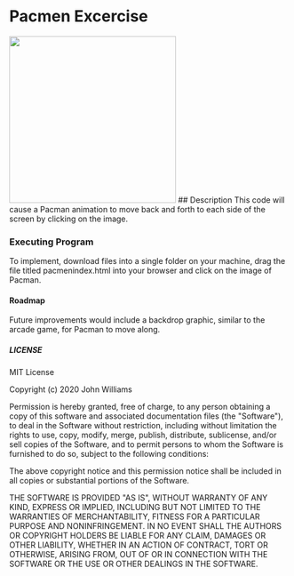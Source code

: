 # Pacmen Excercise
<img src= "PacMan1.png" img width='300'/>
## Description
This code will cause a Pacman animation to move back and forth to each side of the screen by clicking on the image.


### Executing Program
To implement, download files into a single folder on your machine, drag the file titled pacmenindex.html into your browser and click on the image of Pacman.

#### Roadmap
Future improvements would include a backdrop graphic, similar to the arcade game, for Pacman to move along.

##### LICENSE
MIT License

Copyright (c) 2020 John Williams

Permission is hereby granted, free of charge, to any person obtaining a copy
of this software and associated documentation files (the "Software"), to deal
in the Software without restriction, including without limitation the rights
to use, copy, modify, merge, publish, distribute, sublicense, and/or sell
copies of the Software, and to permit persons to whom the Software is
furnished to do so, subject to the following conditions:

The above copyright notice and this permission notice shall be included in all
copies or substantial portions of the Software.

THE SOFTWARE IS PROVIDED "AS IS", WITHOUT WARRANTY OF ANY KIND, EXPRESS OR
IMPLIED, INCLUDING BUT NOT LIMITED TO THE WARRANTIES OF MERCHANTABILITY,
FITNESS FOR A PARTICULAR PURPOSE AND NONINFRINGEMENT. IN NO EVENT SHALL THE
AUTHORS OR COPYRIGHT HOLDERS BE LIABLE FOR ANY CLAIM, DAMAGES OR OTHER
LIABILITY, WHETHER IN AN ACTION OF CONTRACT, TORT OR OTHERWISE, ARISING FROM,
OUT OF OR IN CONNECTION WITH THE SOFTWARE OR THE USE OR OTHER DEALINGS IN THE
SOFTWARE.

